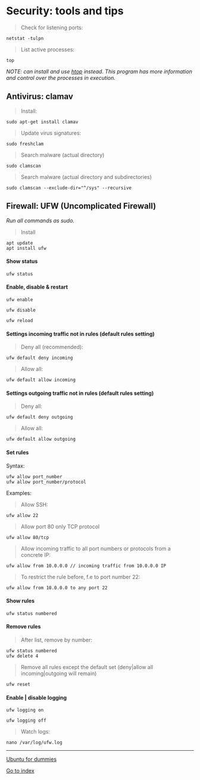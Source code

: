 # Security: tools and tips

> Check for listening ports:

	netstat -tulpn

> List active processes:

    top

*NOTE: can install and use [htop](https://ubunlog.com/htop-controlar-procesos-ubuntu/) instead.*
*This program has more information and control over the processes in execution.*


## Antivirus: clamav

> Install:

	sudo apt-get install clamav

> Update virus signatures:

	sudo freshclam

> Search malware (actual directory)

	sudo clamscan

> Search malware (actual directory and subdirectories)

	sudo clamscan --exclude-dir="^/sys" --recursive

## Firewall: UFW (Uncomplicated Firewall)

*Run all commands as sudo.*

> Install

    apt update
    apt install ufw

#### Show status

    ufw status

#### Enable, disable & restart

    ufw enable

    ufw disable

    ufw reload

#### Settings incoming traffic not in rules (default rules setting)

> Deny all (recommended):

    ufw default deny incoming

> Allow all:

    ufw default allow incoming

#### Settings outgoing traffic not in rules (default rules setting)

> Deny all:

    ufw default deny outgoing

> Allow all:

    ufw default allow outgoing

#### Set rules

Syntax:

    ufw allow port_number
    ufw allow port_number/protocol

Examples:

> Allow SSH:

    ufw allow 22

> Allow port 80 only TCP protocol

    ufw allow 80/tcp

> Allow incoming traffic to all port numbers or protocols from a concrete IP:

    ufw allow from 10.0.0.0 // incoming traffic from 10.0.0.0 IP

> To restrict the rule before, f.e to port number 22:

    ufw allow from 10.0.0.0 to any port 22

#### Show rules

    ufw status numbered

#### Remove rules

> After list, remove by number:

    ufw status numbered
    ufw delete 4

> Remove all rules except the default set
> (deny|allow all incoming|outgoing will remain)

    ufw reset

#### Enable | disable logging

    ufw logging on

    ufw logging off

> Watch logs:

    nano /var/log/ufw.log

***

[Ubuntu for dummies](./ubuntu-for-dummies.md)

[Go to index](../../README.md)
